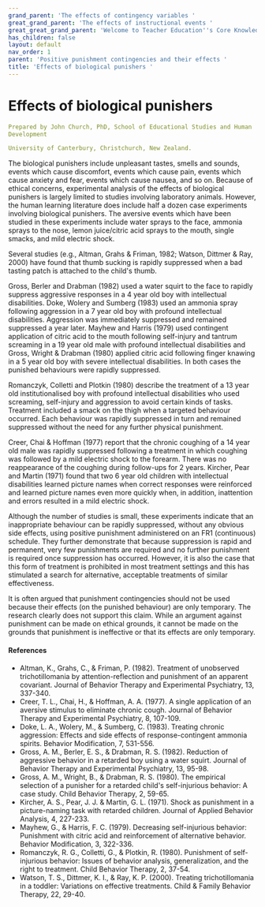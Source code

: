 ```yaml
---
grand_parent: 'The effects of contingency variables '
great_grand_parent: 'The effects of instructional events '
great_great_grand_parent: 'Welcome to Teacher Education''s Core Knowledge and Skills.'
has_children: false
layout: default
nav_order: 1
parent: 'Positive punishment contingencies and their effects '
title: 'Effects of biological punishers '
---
```

# Effects of biological punishers


```yaml
Prepared by John Church, PhD, School of Educational Studies and Human
Development

University of Canterbury, Christchurch, New Zealand.
```


The biological punishers include unpleasant tastes, smells and sounds,
events which cause discomfort, events which cause pain, events which
cause anxiety and fear, events which cause nausea, and so on. Because of
ethical concerns, experimental analysis of the effects of biological
punishers is largely limited to studies involving laboratory animals.
However, the human learning literature does include half a dozen case
experiments involving biological punishers. The aversive events which
have been studied in these experiments include water sprays to the face,
ammonia sprays to the nose, lemon juice/citric acid sprays to the mouth,
single smacks, and mild electric shock.

Several studies (e.g., Altman, Grahs & Friman, 1982; Watson, Dittmer &
Ray, 2000) have found that thumb sucking is rapidly suppressed when a
bad tasting patch is attached to the child's thumb.

Gross, Berler and Drabman (1982) used a water squirt to the face to
rapidly suppress aggressive responses in a 4 year old boy with
intellectual disabilities. Doke, Wolery and Sumberg (1983) used an
ammonia spray following aggression in a 7 year old boy with profound
intellectual disabilities. Aggression was immediately suppressed and
remained suppressed a year later. Mayhew and Harris (1979) used
contingent application of citric acid to the mouth following self-injury
and tantrum screaming in a 19 year old male with profound intellectual
disabilities and Gross, Wright & Drabman (1980) applied citric acid
following finger knawing in a 5 year old boy with severe intellectual
disabilities. In both cases the punished behaviours were rapidly
suppressed.

Romanczyk, Colletti and Plotkin (1980) describe the treatment of a 13
year old institutionalised boy with profound intellectual disabilities
who used screaming, self-injury and aggression to avoid certain kinds of
tasks. Treatment included a smack on the thigh when a targeted behaviour
occurred. Each behaviour was rapidly suppressed in turn and remained
suppressed without the need for any further physical punishment.

Creer, Chai & Hoffman (1977) report that the chronic coughing of a 14
year old male was rapidly suppressed following a treatment in which
coughing was followed by a mild electric shock to the forearm. There was
no reappearance of the coughing during follow-ups for 2 years. Kircher,
Pear and Martin (1971) found that two 6 year old children with
intellectual disabilities learned picture names when correct responses
were reinforced and learned picture names even more quickly when, in
addition, inattention and errors resulted in a mild electric shock.

Although the number of studies is small, these experiments indicate that
an inappropriate behaviour can be rapidly suppressed, without any
obvious side effects, using positive punishment administered on an FR1
(continuous) schedule. They further demonstrate that because suppression
is rapid and permanent, very few punishments are required and no further
punishment is required once suppression has occurred. However, it is
also the case that this form of treatment is prohibited in most
treatment settings and this has stimulated a search for alternative,
acceptable treatments of similar effectiveness.

It is often argued that punishment contingencies should not be used
because their effects (on the punished behaviour) are only temporary.
The research clearly does not support this claim. While an argument
against punishment can be made on ethical grounds, it cannot be made on
the grounds that punishment is ineffective or that its effects are only
temporary.


#### References

-   Altman, K., Grahs, C., & Friman, P. (1982). Treatment of unobserved
    trichotillomania by attention-reflection and punishment of an
    apparent covariant. Journal of Behavior Therapy and Experimental
    Psychiatry, 13, 337-340.
-   Creer, T. L., Chai, H., & Hoffman, A. A. (1977). A single
    application of an aversive stimulus to eliminate chronic cough.
    Journal of Behavior Therapy and Experimental Psychiatry, 8, 107-109.
-   Doke, L. A., Wolery, M., & Sumberg, C. (1983). Treating chronic
    aggression: Effects and side effects of response-contingent ammonia
    spirits. Behavior Modification, 7, 531-556.
-   Gross, A. M., Berler, E. S., & Drabman, R. S. (1982). Reduction of
    aggressive behavior in a retarded boy using a water squirt. Journal
    of Behavior Therapy and Experimental Psychiatry, 13, 95-98.
-   Gross, A. M., Wright, B., & Drabman, R. S. (1980). The empirical
    selection of a punisher for a retarded child\'s self-injurious
    behavior: A case study. Child Behavior Therapy, 2, 59-65.
-   Kircher, A. S., Pear, J. J. & Martin, G. L. (1971). Shock as
    punishment in a picture-naming task with retarded children. Journal
    of Applied Behavior Analysis, 4, 227-233.
-   Mayhew, G., & Harris, F. C. (1979). Decreasing self-injurious
    behavior: Punishment with citric acid and reinforcement of
    alternative behavior. Behavior Modification, 3, 322-336.
-   Romanczyk, R. G., Colletti, G., & Plotkin, R. (1980). Punishment of
    self-injurious behavior: Issues of behavior analysis,
    generalization, and the right to treatment. Child Behavior Therapy,
    2, 37-54.
-   Watson, T. S., Dittmer, K. I., & Ray, K. P. (2000). Treating
    trichotillomania in a toddler: Variations on effective treatments.
    Child & Family Behavior Therapy, 22, 29-40.
